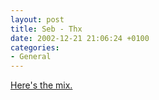 ```yaml
---
layout: post
title: Seb - Thx
date: 2002-12-21 21:06:24 +0100
categories:
- General
---
```

<p><a href="http://www.drumandbass.ro/dnb/mp3/seb/" title="yeah!">Here's the mix.</a></p>

